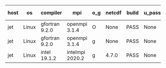 

| host     | os       | compiler                              | mpi                      | o_g        | netcdf        | build       | u_pass          | u_fail          | s_pass            | s_fail            | e_pass             | e_fail             | nuopc_pass       | nuopc_fail       | artifacts link          |
|----------|----------|---------------------------------------|--------------------------|------------|---------------|-------------|-----------------|-----------------|-------------------|-------------------|--------------------|--------------------|------------------|------------------|-------------------------|
| jet | Linux | gfortran 9.2.0 | openmpi 3.1.4  | O | None  | PASS | None | None | None | None | None | None | None | None | <a href="https://github.com/esmf-org/esmf-test-artifacts/tree/3df34b7b931cd1d2dc21d2e419dd6d0fa3b500c3/develop/gfortran/9.2.0/O/openmpi/3.1.4" target="_blank">3df34b7</a> | 
| jet | Linux | gfortran 9.2.0 | openmpi 3.1.4  | g | None  | PASS | None | None | None | None | None | None | None | None | <a href="https://github.com/esmf-org/esmf-test-artifacts/tree/e49443a1becb9df37bb7f4692c906f2afa000494/develop/gfortran/9.2.0/g/openmpi/3.1.4" target="_blank">e49443a</a> | 
| jet | Linux | intel 19.1.2 | intelmpi 2020.2  | g | 4.7.0  | PASS | None | None | None | None | None | None | None | None | <a href="https://github.com/esmf-org/esmf-test-artifacts/tree/f161ef824cf3a11f81969ef0473d6c5693a9a547/develop/intel/19.1.2/g/intelmpi/2020.2" target="_blank">f161ef8</a> | 
